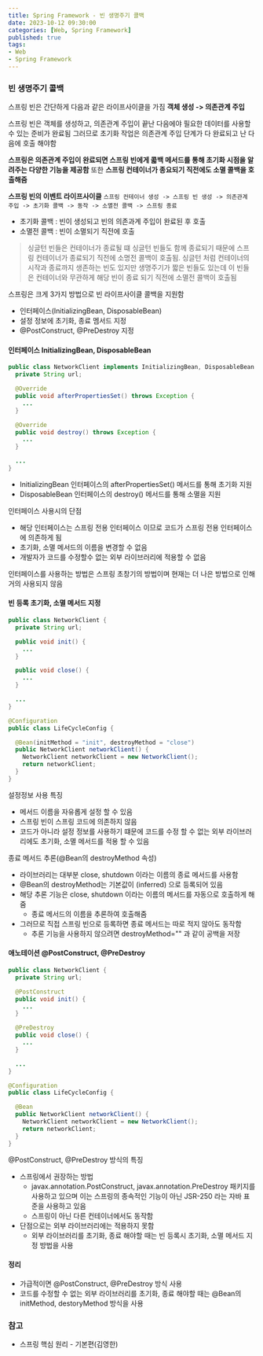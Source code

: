 ```yaml
---
title: Spring Framework - 빈 생명주기 콜백
date: 2023-10-12 09:30:00
categories: [Web, Spring Framework]
published: true
tags:
- Web
- Spring Framework
---
```


### 빈 생명주기 콜백
스프링 빈은 간단하게 다음과 같은 라이프사이클을 가짐
**객체 생성 -> 의존관계 주입**

스프링 빈은 객체를 생성하고, 의존관계 주입이 끝난 다음에야 필요한 데이터를 사용할 수 있는 준비가 완료됨
그러므로 초기화 작업은 의존관계 주입 단계가 다 완료되고 난 다음에 호출 해야함

**스프링은 의존관계 주입이 완료되면 스프링 빈에게 콟백 메서드를 통해 초기화 시점을 알려주는 다양한 기능을 제공함**
또한 **스프링 컨테이너가 종요되기 직전에도 소멸 콜백을 호출해줌**

**스프링 빈의 이벤트 라이프사이클**
```스프링 컨테이너 생성 -> 스프링 빈 생성 -> 의존관계 주입 -> 초기화 콜백 -> 동작 -> 소멸전 콜백 -> 스프링 종료```
 - 초기화 콜백 : 빈이 생성되고 빈의 의존과계 주입이 완료된 후 호출
 - 소멸전 콜백 : 빈이 소멸되기 직전에 호출

> 싱글턴 빈들은 컨테이너가 종료될 떄 싱글턴 빈들도 함께 종료되기 때문에 스프링 컨테이너가 종료되기 직전에 소명전 콜백이 호출됨.
> 싱글턴 처럼 컨테이너의 시작과 종료까지 생존하는 빈도 있지만 생명주기가 짧은 빈들도 있는데 이 빈들은 컨테이너와 무관하게 해당 빈이 종료 되기 직전에 소멸전 콜백이 호출됨

스프링은 크게 3가지 방법으로 빈 라이프사이클 콜백을 지원함
 - 인터페이스(InitializingBean, DisposableBean)
 - 설정 정보에 초기화, 종료 멤서드 지정
 - @PostConstruct, @PreDestroy 지정

#### 인터페이스 InitializingBean, DisposableBean
```java
public class NetworkClient implements InitializingBean, DisposableBean {
  private String url;

  @Override
  public void afterPropertiesSet() throws Exception {
    ...
  }

  @Override
  public void destroy() throws Exception {
    ...
  }

  ...
}
```
 - InitializingBean 인터페이스의 afterPropertiesSet() 메서드를 통해 초기화 지원
 - DisposableBean 인터페이스의 destroy() 메서드를 통해 소멸을 지원

인터페이스 사용시의 단점
 - 해당 인터페이스는 스프링 전용 인터페이스 이므로 코드가 스프링 전용 인터페이스에 의존하게 됨
 - 초기화, 소멸 메서드의 이름을 변경할 수 없음
 - 개발자가 코드를 수정할수 없는 외부 라이브러리에 적용할 수 없음

인터페이스를 사용하는 방법은 스프링 초창기의 방법이며 현재는 더 나은 방법으로 인해 거의 사용되지 않음

#### 빈 등록 초기화, 소멸 메서드 지정
```java
public class NetworkClient {
  private String url;

  public void init() {
    ...
  }

  public void close() {
    ...
  }

  ...
}
```
```java
@Configuration
public class LifeCycleConfig {

  @Bean(initMethod = "init", destroyMethod = "close")
  public NetworkClient networkClient() {
    NetworkClient networkClient = new NetworkClient();
    return networkClient;
  }
}
```

설정정보 사용 특징
 - 메서드 이름을 자유롭게 설정 할 수 있음
 - 스프링 빈이 스프링 코드에 의존하지 않음
 - 코드가 아니라 설정 정보를 사용하기 떄문에 코드를 수정 할 수 없는 외부 라이브러리에도 초기화, 소멸 메서드를 적용 할 수 있음

종료 메서드 추론(@Bean의 destroyMethod 속성)
 - 라이브러리는 대부분 close, shutdown 이라는 이름의 종료 메서드를 사용함
 - @Bean의 destroyMethod는 기본값이 (inferred) 으로 등록되어 있음
 - 해당 추론 기능은 close, shutdown 이라는 이름의 메서드를 자동으로 호출하게 해줌
   - 종료 메서드의 이름을 추론하여 호출해줌
 - 그러므로 직접 스프링 빈으로 등록하면 종료 메서드는 따로 적지 않아도 동작함
   - 추론 기능을 사용하지 않으려면 destroyMethod="" 과 같이 공백을 저장

#### 애노테이션 @PostConstruct, @PreDestroy
```java
public class NetworkClient {
  private String url;

  @PostConstruct
  public void init() {
    ...
  }

  @PreDestroy
  public void close() {
    ...
  }

  ...
}
```
```java
@Configuration
public class LifeCycleConfig {

  @Bean
  public NetworkClient networkClient() {
    NetworkClient networkClient = new NetworkClient();
    return networkClient;
  }
}
```

@PostConstruct, @PreDestroy 방식의 특징
 - 스프링에서 권장하는 방법
   - javax.annotation.PostConstruct, javax.annotation.PreDestroy 패키지를 사용하고 있으며 이는 스프링의 종속적인 기능이 아닌 JSR-250 라는 자바 표준을 사용하고 있음
   - 스프링이 아닌 다른 컨테이너에서도 동작함
 - 단점으로는 외부 라이브러리에는 적용하지 못함
   - 외부 라이브러리를 초기화, 종료 해야할 때는 빈 등록시 초기화, 소멸 메서드 지정 방법을 사용

#### 정리
 - 가급적이면 @PostConstruct, @PreDestroy 방식 사용
 - 코드를 수정할 수 없는 외부 라이브러리를 초기화, 종료 해야할 때는 @Bean의 initMethod, destoryMethod 방식을 사용

### 참고
 - 스프링 핵심 원리 - 기본편(김영한)
  